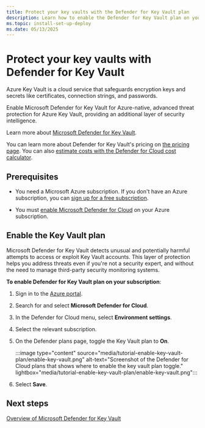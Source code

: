 ```yaml
---
title: Protect your key vaults with the Defender for Key Vault plan
description: Learn how to enable the Defender for Key Vault plan on your Azure subscription for Microsoft Defender for Cloud.
ms.topic: install-set-up-deploy
ms.date: 05/13/2025
---
```


# Protect your key vaults with Defender for Key Vault

Azure Key Vault is a cloud service that safeguards encryption keys and secrets like certificates, connection strings, and passwords.

Enable Microsoft Defender for Key Vault for Azure-native, advanced threat protection for Azure Key Vault, providing an additional layer of security intelligence.

Learn more about [Microsoft Defender for Key Vault](defender-for-key-vault-introduction.md).

You can learn more about Defender for Key Vault's pricing on [the pricing page](https://azure.microsoft.com/pricing/details/defender-for-cloud/). You can also [estimate costs with the Defender for Cloud cost calculator](cost-calculator.md).

## Prerequisites

- You need a Microsoft Azure subscription. If you don't have an Azure subscription, you can [sign up for a free subscription](https://azure.microsoft.com/pricing/free-trial/).

- You must [enable Microsoft Defender for Cloud](get-started.md#enable-defender-for-cloud-on-your-azure-subscription) on your Azure subscription.

## Enable the Key Vault plan

Microsoft Defender for Key Vault detects unusual and potentially harmful attempts to access or exploit Key Vault accounts. This layer of protection helps you address threats even if you're not a security expert, and without the need to manage third-party security monitoring systems.

**To enable Defender for Key Vault plan on your subscription**:

1. Sign in to the [Azure portal](https://portal.azure.com).

1. Search for and select **Microsoft Defender for Cloud**.

1. In the Defender for Cloud menu, select **Environment settings**.

1. Select the relevant subscription.

1. On the Defender plans page, toggle the Key Vault plan to **On**.

    :::image type="content" source="media/tutorial-enable-key-vault-plan/enable-key-vault.png" alt-text="Screenshot of the Defender for Cloud plans that shows where to enable the key vault plan toggle." lightbox="media/tutorial-enable-key-vault-plan/enable-key-vault.png":::

1. Select **Save**.

## Next steps

[Overview of Microsoft Defender for Key Vault](defender-for-key-vault-introduction.md)
